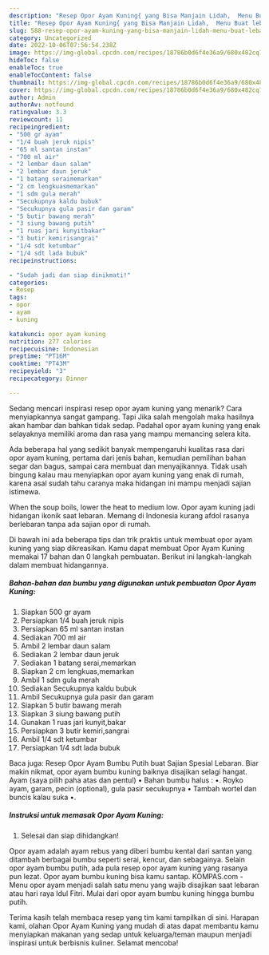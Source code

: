 ```yaml
---
description: "Resep Opor Ayam Kuning{ yang Bisa Manjain Lidah,  Menu Buat lebaran"
title: "Resep Opor Ayam Kuning{ yang Bisa Manjain Lidah,  Menu Buat lebaran"
slug: 588-resep-opor-ayam-kuning-yang-bisa-manjain-lidah-menu-buat-lebaran
category: Uncategorized
date: 2022-10-06T07:56:54.238Z
image: https://img-global.cpcdn.com/recipes/18786b0d6f4e36a9/680x482cq70/opor-ayam-kuning-foto-resep-utama.jpg
hideToc: false
enableToc: true
enableTocContent: false
thumbnail: https://img-global.cpcdn.com/recipes/18786b0d6f4e36a9/680x482cq70/opor-ayam-kuning-foto-resep-utama.jpg
cover: https://img-global.cpcdn.com/recipes/18786b0d6f4e36a9/680x482cq70/opor-ayam-kuning-foto-resep-utama.jpg
author: Admin
authorAv: notfound
ratingvalue: 3.3
reviewcount: 11
recipeingredient:
- "500 gr ayam"
- "1/4 buah jeruk nipis"
- "65 ml santan instan"
- "700 ml air"
- "2 lembar daun salam"
- "2 lembar daun jeruk"
- "1 batang seraimemarkan"
- "2 cm lengkuasmemarkan"
- "1 sdm gula merah"
- "Secukupnya kaldu bubuk"
- "Secukupnya gula pasir dan garam"
- "5 butir bawang merah"
- "3 siung bawang putih"
- "1 ruas jari kunyitbakar"
- "3 butir kemirisangrai"
- "1/4 sdt ketumbar"
- "1/4 sdt lada bubuk"
recipeinstructions:

- "Sudah jadi dan siap dinikmati!"
categories:
- Resep
tags:
- opor
- ayam
- kuning

katakunci: opor ayam kuning 
nutrition: 277 calories
recipecuisine: Indonesian
preptime: "PT16M"
cooktime: "PT43M"
recipeyield: "3"
recipecategory: Dinner

---
```



Sedang mencari inspirasi resep opor ayam kuning yang menarik? Cara menyiapkannya sangat gampang. Tapi Jika salah mengolah maka hasilnya akan hambar dan bahkan tidak sedap. Padahal opor ayam kuning yang enak selayaknya memiliki aroma dan rasa yang mampu memancing selera kita.


Ada beberapa hal yang sedikit banyak mempengaruhi kualitas rasa dari opor ayam kuning, pertama dari jenis bahan, kemudian pemilihan bahan segar dan bagus, sampai cara membuat dan menyajikannya. Tidak usah bingung kalau mau menyiapkan opor ayam kuning yang enak di rumah, karena asal sudah tahu caranya maka hidangan ini mampu menjadi sajian istimewa.

When the soup boils, lower the heat to medium low. Opor ayam kuning jadi hidangan ikonik saat lebaran. Memang di Indonesia kurang afdol rasanya berlebaran tanpa ada sajian opor di rumah.


Di bawah ini ada beberapa tips dan trik praktis untuk membuat opor ayam kuning yang siap dikreasikan. Kamu dapat membuat Opor Ayam Kuning memakai 17 bahan dan 0 langkah pembuatan. Berikut ini langkah-langkah dalam membuat hidangannya.

<!--inarticleads1-->

##### Bahan-bahan dan bumbu yang digunakan untuk pembuatan Opor Ayam Kuning:

1. Siapkan 500 gr ayam
1. Persiapkan 1/4 buah jeruk nipis
1. Persiapkan 65 ml santan instan
1. Sediakan 700 ml air
1. Ambil 2 lembar daun salam
1. Sediakan 2 lembar daun jeruk
1. Sediakan 1 batang serai,memarkan
1. Siapkan 2 cm lengkuas,memarkan
1. Ambil 1 sdm gula merah
1. Sediakan Secukupnya kaldu bubuk
1. Ambil Secukupnya gula pasir dan garam
1. Siapkan 5 butir bawang merah
1. Siapkan 3 siung bawang putih
1. Gunakan 1 ruas jari kunyit,bakar
1. Persiapkan 3 butir kemiri,sangrai
1. Ambil 1/4 sdt ketumbar
1. Persiapkan 1/4 sdt lada bubuk


Baca juga: Resep Opor Ayam Bumbu Putih buat Sajian Spesial Lebaran. Biar makin nikmat, opor ayam bumbu kuning baiknya disajikan selagi hangat. Ayam (saya pilih paha atas dan pentul) • Bahan bumbu halus : •. Royko ayam, garam, pecin (optional), gula pasir secukupnya • Tambah wortel dan buncis kalau suka •. 

<!--inarticleads2-->

##### Instruksi untuk memasak Opor Ayam Kuning:


1. Selesai dan siap dihidangkan!

Opor ayam adalah ayam rebus yang diberi bumbu kental dari santan yang ditambah berbagai bumbu seperti serai, kencur, dan sebagainya. Selain opor ayam bumbu putih, ada pula resep opor ayam kuning yang rasanya pun lezat. Opor ayam bumbu kuning bisa kamu santap. KOMPAS.com - Menu opor ayam menjadi salah satu menu yang wajib disajikan saat lebaran atau hari raya Idul Fitri. Mulai dari opor ayam bumbu kuning hingga bumbu putih. 

Terima kasih telah membaca resep yang tim kami tampilkan di sini. Harapan kami, olahan Opor Ayam Kuning yang mudah di atas dapat membantu kamu menyiapkan makanan yang sedap untuk keluarga/teman maupun menjadi inspirasi untuk berbisnis kuliner. Selamat mencoba!
